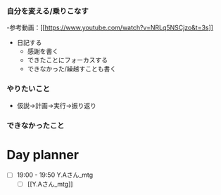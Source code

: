 ### 自分を変える/乗りこなす
-参考動画：[[https://www.youtube.com/watch?v=NRLq5NSCjzo&t=3s]]
- 日記する
	- 感謝を書く
	- できたことにフォーカスする
	- できなかった/繰越すことも書く

### やりたいこと
 - 仮説→計画→実行→振り返り
### できなかったこと

# Day planner

- [ ] 19:00 - 19:50 Y.Aさん\_mtg
	- [ ] [[Y.Aさん_mtg]]
